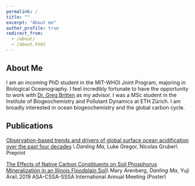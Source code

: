 ```yaml
---
permalink: /
title: ""
excerpt: "About me"
author_profile: true
redirect_from: 
  - /about/
  - /about.html
---
```

## About Me

I am an incoming PhD student in the MIT-WHOI Joint Program, majoring in Biological Oceanography. I feel incredibly fortunate to have the opportunity to work with [Dr. Greg Britten](https://sites.google.com/view/pemlab) as my advisor. I was a MSc student in the Institute of Biogeochemistry and Pollutant Dynamics at ETH Zürich. I am broadly interested in ocean biogeochemistry and the global carbon cycle. 

## Publications

[Observation-based trends and drivers of global surface ocean acidification over the past four decades](https://www.authorea.com/doi/full/10.22541/essoar.167870335.58952668) \\
*Danling Ma*, Luke Gregor, Nicolas Gruber\\
Preprint

[The Effects of Native Carbon Constituents on Soil Phosphorus Mineralization in an Illinois Floodplain Soil](https://scisoc.confex.com/scisoc/2019am/meetingapp.cgi/Paper/121530)\\
Mary Arenberg, *Danling Ma*, Yuji Arai\\
2019 ASA-CSSA-SSSA International Annual Meeting (Poster)